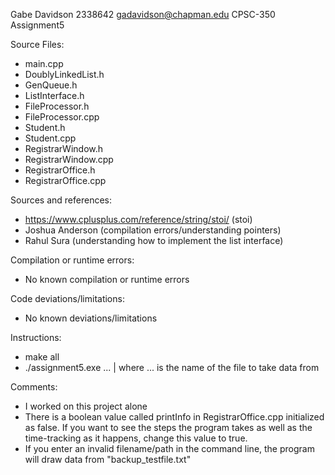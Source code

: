 Gabe Davidson
2338642
gadavidson@chapman.edu
CPSC-350
Assignment5

Source Files:
- main.cpp
- DoublyLinkedList.h
- GenQueue.h
- ListInterface.h
- FileProcessor.h
- FileProcessor.cpp
- Student.h
- Student.cpp
- RegistrarWindow.h
- RegistrarWindow.cpp
- RegistrarOffice.h
- RegistrarOffice.cpp

Sources and references:
- https://www.cplusplus.com/reference/string/stoi/ (stoi)
- Joshua Anderson (compilation errors/understanding pointers)
- Rahul Sura (understanding how to implement the list interface)

Compilation or runtime errors:
- No known compilation or runtime errors

Code deviations/limitations:
- No known deviations/limitations

Instructions:
- make all
- ./assignment5.exe ... | where ... is the name of the file to take data from

Comments:
- I worked on this project alone
- There is a boolean value called printInfo in RegistrarOffice.cpp initialized as false. If you want to see the steps the program takes as well as the time-tracking as it happens, change this value to true.
- If you enter an invalid filename/path in the command line, the program will draw data from "backup_testfile.txt"
